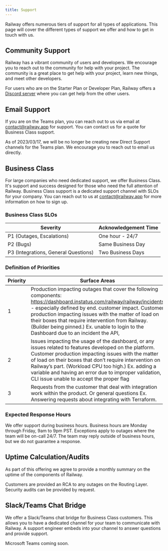 ```yaml
---
title: Support
---
```


Railway offers numerous tiers of support for all types of applications. This page will cover the different types of support we offer and how to get in touch with us.

## Community Support

Railway has a vibrant community of users and developers. We encourage you to reach out to the community for help with your project. The community is a great place to get help with your project, learn new things, and meet other developers.

For users who are on the Starter Plan or Developer Plan, Railway offers a [Discord server](https://discord.gg/railway) where you can get help from the other users.


## Email Support

If you are on the Teams plan, you can reach out to us via email at contact@railway.app for support. You can contact us for a quote for Business Class support. 

As of 2023/03/17, we will be no longer be creating new Direct Support channels for the Teams plan. We encourage you to reach out to email us directly.

## Business Class

For large companies who need dedicated support, we offer Business Class. It's support and success designed for those who need the full attention of Railway. Business Class support is a dedicated support channel with SLOs for your company. You can reach out to us at
contact@railway.app for more information on how to sign up.

### Business Class SLOs

| Severity | Acknowledgement Time |
| --- | --- |
| P1 (Outages, Escalations) | One hour - 24/7 |
| P2 (Bugs)  | Same Business Day |
| P3 (Integrations, General Questions) | Two Business Days |

### Definition of Priorities

| Priority | Surface Areas |
| --- | --- |
| 1 | Production impacting outages that cover the following components: https://dashboard.instatus.com/railway/railway/incidents - especially defined by end. customer impact. Customer production impacting issues with the matter of load on their boxes that require intervention from Railway. (Builder being pinned.) Ex. unable to login to the Dashboard due to an incident the API,  |
| 2 | Issues impacting the usage of the dashboard, or any issues related to features developed on the platform. Customer production impacting issues with the matter of load on their boxes that don’t require intervention on Railway’s part. (Workload CPU too high.) Ex. adding a variable and having an error due to improper validation, CLI issue unable to accept the proper flag |
| 3 | Requests from the customer that deal with integration work within the product. Or general questions Ex. Answering requests about integrating with Terraform. |
### Expected Response Hours

We offer support during business hours. Business hours are Monday through Friday, 9am to 9pm PST. Exceptions apply to outages where the team will be on-call 24/7. The team may reply outside of business hours, but we do not guarantee a response.

## Uptime Calculation/Audits

As part of this offering we agree to provide a monthly summary on the uptime of the components of Railway.

Customers are provided an RCA to any outages on the Routing Layer. Security audits can be provided by request.

## Slack/Teams Chat Bridge

We offer a Slack/Teams chat bridge for Business Class customers. This allows you to have a dedicated channel for your team to communicate with Railway. A support engineer embeds into your channel to answer questions and provide support.

Microsoft Teams coming soon.